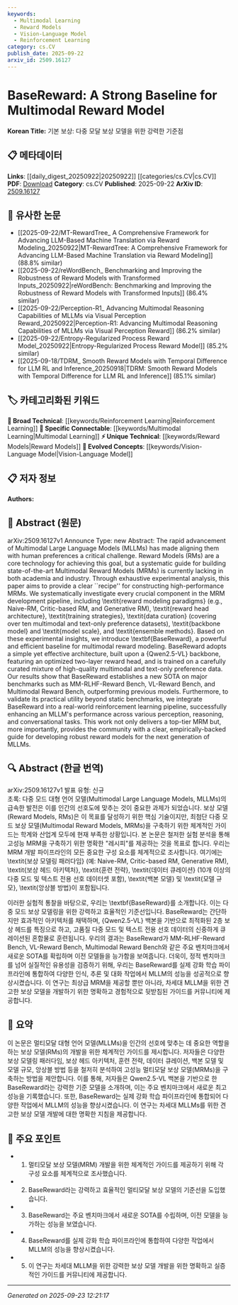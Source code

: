 ```yaml
---
keywords:
  - Multimodal Learning
  - Reward Models
  - Vision-Language Model
  - Reinforcement Learning
category: cs.CV
publish_date: 2025-09-22
arxiv_id: 2509.16127
---
```


<!-- KEYWORD_LINKING_METADATA:
{
  "processed_timestamp": "2025-09-23T12:21:17.998556",
  "vocabulary_version": "1.0",
  "selected_keywords": [
    "Multimodal Learning",
    "Reward Models",
    "Vision-Language Model",
    "Reinforcement Learning"
  ],
  "rejected_keywords": [],
  "similarity_scores": {
    "Multimodal Learning": 0.78,
    "Reward Models": 0.82,
    "Vision-Language Model": 0.77,
    "Reinforcement Learning": 0.79
  },
  "extraction_method": "AI_prompt_based",
  "budget_applied": true,
  "candidates_json": {
    "candidates": [
      {
        "surface": "Multimodal Large Language Models",
        "canonical": "Multimodal Learning",
        "aliases": [
          "MLLMs"
        ],
        "category": "specific_connectable",
        "rationale": "Connects advancements in multimodal capabilities with language models, a trending area in AI.",
        "novelty_score": 0.55,
        "connectivity_score": 0.87,
        "specificity_score": 0.8,
        "link_intent_score": 0.78
      },
      {
        "surface": "Reward Models",
        "canonical": "Reward Models",
        "aliases": [
          "RMs"
        ],
        "category": "unique_technical",
        "rationale": "Central to the paper's contribution, linking to the development of models aligning AI with human preferences.",
        "novelty_score": 0.68,
        "connectivity_score": 0.75,
        "specificity_score": 0.85,
        "link_intent_score": 0.82
      },
      {
        "surface": "Vision-Language Model",
        "canonical": "Vision-Language Model",
        "aliases": [
          "VL Model"
        ],
        "category": "evolved_concepts",
        "rationale": "Represents a key integration of vision and language processing, relevant to the paper's benchmarks.",
        "novelty_score": 0.5,
        "connectivity_score": 0.8,
        "specificity_score": 0.78,
        "link_intent_score": 0.77
      },
      {
        "surface": "Reinforcement Learning",
        "canonical": "Reinforcement Learning",
        "aliases": [
          "RL"
        ],
        "category": "broad_technical",
        "rationale": "Essential for understanding the practical application of the proposed model in real-world scenarios.",
        "novelty_score": 0.4,
        "connectivity_score": 0.9,
        "specificity_score": 0.7,
        "link_intent_score": 0.79
      }
    ],
    "ban_list_suggestions": [
      "state-of-the-art",
      "experimental analysis"
    ]
  },
  "decisions": [
    {
      "candidate_surface": "Multimodal Large Language Models",
      "resolved_canonical": "Multimodal Learning",
      "decision": "linked",
      "scores": {
        "novelty": 0.55,
        "connectivity": 0.87,
        "specificity": 0.8,
        "link_intent": 0.78
      }
    },
    {
      "candidate_surface": "Reward Models",
      "resolved_canonical": "Reward Models",
      "decision": "linked",
      "scores": {
        "novelty": 0.68,
        "connectivity": 0.75,
        "specificity": 0.85,
        "link_intent": 0.82
      }
    },
    {
      "candidate_surface": "Vision-Language Model",
      "resolved_canonical": "Vision-Language Model",
      "decision": "linked",
      "scores": {
        "novelty": 0.5,
        "connectivity": 0.8,
        "specificity": 0.78,
        "link_intent": 0.77
      }
    },
    {
      "candidate_surface": "Reinforcement Learning",
      "resolved_canonical": "Reinforcement Learning",
      "decision": "linked",
      "scores": {
        "novelty": 0.4,
        "connectivity": 0.9,
        "specificity": 0.7,
        "link_intent": 0.79
      }
    }
  ]
}
-->

# BaseReward: A Strong Baseline for Multimodal Reward Model

**Korean Title:** 기본 보상: 다중 모달 보상 모델을 위한 강력한 기준점

## 📋 메타데이터

**Links**: [[daily_digest_20250922|20250922]] [[categories/cs.CV|cs.CV]]
**PDF**: [Download](https://arxiv.org/pdf/2509.16127.pdf)
**Category**: cs.CV
**Published**: 2025-09-22
**ArXiv ID**: [2509.16127](https://arxiv.org/abs/2509.16127)

## 🔗 유사한 논문
- [[2025-09-22/MT-RewardTree_ A Comprehensive Framework for Advancing LLM-Based Machine Translation via Reward Modeling_20250922|MT-RewardTree: A Comprehensive Framework for Advancing LLM-Based Machine Translation via Reward Modeling]] (88.8% similar)
- [[2025-09-22/reWordBench_ Benchmarking and Improving the Robustness of Reward Models with Transformed Inputs_20250922|reWordBench: Benchmarking and Improving the Robustness of Reward Models with Transformed Inputs]] (86.4% similar)
- [[2025-09-22/Perception-R1_ Advancing Multimodal Reasoning Capabilities of MLLMs via Visual Perception Reward_20250922|Perception-R1: Advancing Multimodal Reasoning Capabilities of MLLMs via Visual Perception Reward]] (86.2% similar)
- [[2025-09-22/Entropy-Regularized Process Reward Model_20250922|Entropy-Regularized Process Reward Model]] (85.2% similar)
- [[2025-09-18/TDRM_ Smooth Reward Models with Temporal Difference for LLM RL and Inference_20250918|TDRM: Smooth Reward Models with Temporal Difference for LLM RL and Inference]] (85.1% similar)

## 🏷️ 카테고리화된 키워드
**🧠 Broad Technical**: [[keywords/Reinforcement Learning|Reinforcement Learning]]
**🔗 Specific Connectable**: [[keywords/Multimodal Learning|Multimodal Learning]]
**⚡ Unique Technical**: [[keywords/Reward Models|Reward Models]]
**🚀 Evolved Concepts**: [[keywords/Vision-Language Model|Vision-Language Model]]

## 📋 저자 정보

**Authors:** 

## 📄 Abstract (원문)

arXiv:2509.16127v1 Announce Type: new 
Abstract: The rapid advancement of Multimodal Large Language Models (MLLMs) has made aligning them with human preferences a critical challenge. Reward Models (RMs) are a core technology for achieving this goal, but a systematic guide for building state-of-the-art Multimodal Reward Models (MRMs) is currently lacking in both academia and industry. Through exhaustive experimental analysis, this paper aims to provide a clear ``recipe'' for constructing high-performance MRMs. We systematically investigate every crucial component in the MRM development pipeline, including \textit{reward modeling paradigms} (e.g., Naive-RM, Critic-based RM, and Generative RM), \textit{reward head architecture}, \textit{training strategies}, \textit{data curation} (covering over ten multimodal and text-only preference datasets), \textit{backbone model} and \textit{model scale}, and \textit{ensemble methods}.
  Based on these experimental insights, we introduce \textbf{BaseReward}, a powerful and efficient baseline for multimodal reward modeling. BaseReward adopts a simple yet effective architecture, built upon a {Qwen2.5-VL} backbone, featuring an optimized two-layer reward head, and is trained on a carefully curated mixture of high-quality multimodal and text-only preference data. Our results show that BaseReward establishes a new SOTA on major benchmarks such as MM-RLHF-Reward Bench, VL-Reward Bench, and Multimodal Reward Bench, outperforming previous models. Furthermore, to validate its practical utility beyond static benchmarks, we integrate BaseReward into a real-world reinforcement learning pipeline, successfully enhancing an MLLM's performance across various perception, reasoning, and conversational tasks. This work not only delivers a top-tier MRM but, more importantly, provides the community with a clear, empirically-backed guide for developing robust reward models for the next generation of MLLMs.

## 🔍 Abstract (한글 번역)

arXiv:2509.16127v1 발표 유형: 신규  
초록: 다중 모드 대형 언어 모델(Multimodal Large Language Models, MLLMs)의 급속한 발전은 이를 인간의 선호도에 맞추는 것이 중요한 과제가 되었습니다. 보상 모델(Reward Models, RMs)은 이 목표를 달성하기 위한 핵심 기술이지만, 최첨단 다중 모드 보상 모델(Multimodal Reward Models, MRMs)을 구축하기 위한 체계적인 가이드는 학계와 산업계 모두에 현재 부족한 상황입니다. 본 논문은 철저한 실험 분석을 통해 고성능 MRM을 구축하기 위한 명확한 "레시피"를 제공하는 것을 목표로 합니다. 우리는 MRM 개발 파이프라인의 모든 중요한 구성 요소를 체계적으로 조사합니다. 여기에는 \textit{보상 모델링 패러다임} (예: Naive-RM, Critic-based RM, Generative RM), \textit{보상 헤드 아키텍처}, \textit{훈련 전략}, \textit{데이터 큐레이션} (10개 이상의 다중 모드 및 텍스트 전용 선호 데이터셋 포함), \textit{백본 모델} 및 \textit{모델 규모}, \textit{앙상블 방법}이 포함됩니다.

이러한 실험적 통찰을 바탕으로, 우리는 \textbf{BaseReward}를 소개합니다. 이는 다중 모드 보상 모델링을 위한 강력하고 효율적인 기준선입니다. BaseReward는 간단하지만 효과적인 아키텍처를 채택하며, {Qwen2.5-VL} 백본을 기반으로 최적화된 2층 보상 헤드를 특징으로 하고, 고품질 다중 모드 및 텍스트 전용 선호 데이터의 신중하게 큐레이션된 혼합물로 훈련됩니다. 우리의 결과는 BaseReward가 MM-RLHF-Reward Bench, VL-Reward Bench, Multimodal Reward Bench와 같은 주요 벤치마크에서 새로운 SOTA를 확립하며 이전 모델들을 능가함을 보여줍니다. 더욱이, 정적 벤치마크를 넘어 실질적인 유용성을 검증하기 위해, 우리는 BaseReward를 실제 강화 학습 파이프라인에 통합하여 다양한 인식, 추론 및 대화 작업에서 MLLM의 성능을 성공적으로 향상시켰습니다. 이 연구는 최상급 MRM을 제공할 뿐만 아니라, 차세대 MLLM을 위한 견고한 보상 모델을 개발하기 위한 명확하고 경험적으로 뒷받침된 가이드를 커뮤니티에 제공합니다.

## 📝 요약

이 논문은 멀티모달 대형 언어 모델(MLLMs)을 인간의 선호에 맞추는 데 중요한 역할을 하는 보상 모델(RMs)의 개발을 위한 체계적인 가이드를 제시합니다. 저자들은 다양한 보상 모델링 패러다임, 보상 헤드 아키텍처, 훈련 전략, 데이터 큐레이션, 백본 모델 및 모델 규모, 앙상블 방법 등을 철저히 분석하여 고성능 멀티모달 보상 모델(MRMs)을 구축하는 방법을 제안합니다. 이를 통해, 저자들은 Qwen2.5-VL 백본을 기반으로 한 BaseReward라는 강력한 기준 모델을 소개하며, 이는 주요 벤치마크에서 새로운 최고 성능을 기록했습니다. 또한, BaseReward는 실제 강화 학습 파이프라인에 통합되어 다양한 작업에서 MLLM의 성능을 향상시켰습니다. 이 연구는 차세대 MLLMs를 위한 견고한 보상 모델 개발에 대한 명확한 지침을 제공합니다.

## 🎯 주요 포인트

- 1. 멀티모달 보상 모델(MRM) 개발을 위한 체계적인 가이드를 제공하기 위해 각 구성 요소를 체계적으로 조사했습니다.
- 2. BaseReward라는 강력하고 효율적인 멀티모달 보상 모델의 기준선을 도입했습니다.
- 3. BaseReward는 주요 벤치마크에서 새로운 SOTA를 수립하며, 이전 모델을 능가하는 성능을 보였습니다.
- 4. BaseReward를 실제 강화 학습 파이프라인에 통합하여 다양한 작업에서 MLLM의 성능을 향상시켰습니다.
- 5. 이 연구는 차세대 MLLM을 위한 강력한 보상 모델 개발을 위한 명확하고 실증적인 가이드를 커뮤니티에 제공합니다.


---

*Generated on 2025-09-23 12:21:17*